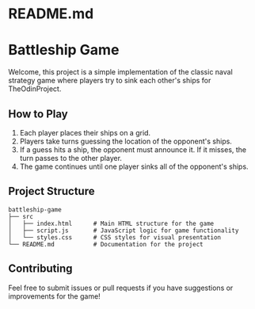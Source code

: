 # README.md

# Battleship Game

Welcome, this project is a simple implementation of the classic naval strategy game where players try to sink each other's ships for TheOdinProject.

## How to Play
1. Each player places their ships on a grid.
2. Players take turns guessing the location of the opponent's ships.
3. If a guess hits a ship, the opponent must announce it. If it misses, the turn passes to the other player.
4. The game continues until one player sinks all of the opponent's ships.

## Project Structure
```
battleship-game
├── src
│   ├── index.html      # Main HTML structure for the game
│   ├── script.js       # JavaScript logic for game functionality
│   └── styles.css      # CSS styles for visual presentation
└── README.md           # Documentation for the project
```

## Contributing
Feel free to submit issues or pull requests if you have suggestions or improvements for the game!